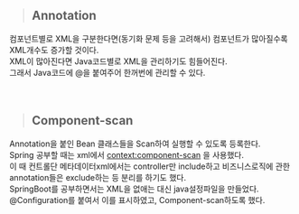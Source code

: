 > ## Annotation
컴포넌트별로 XML을 구분한다면(동기화 문제 등을 고려해서) 컴포넌트가 많아질수록 XML개수도 증가할 것이다.<br/>
XML이 많아진다면 Java코드별로 XML을 관리하기도 힘들어진다.<br/>
그래서 Java코드에 @을 붙여주어 한꺼번에 관리할 수 있다.<br/>
<br/><br/>

> ## Component-scan
Annotation을 붙인 Bean 클래스들을 Scan하여 실행할 수 있도록 등록한다.<br/>
Spring 공부할 때는 xml에서 <context:component-scan> 을 사용했다. <br/>
이 때 컨트롤단 메타데이터xml에서는 controller만 include하고 비즈니스로직에 관한 annotation들은 exclude하는 등 분리를 하기도 했다.<br/>
SpringBoot를 공부하면서는 XML을 없애는 대신 java설정파일을 만들었다. @Configuration를 붙여서 이를 표시하였고, Component-scan하도록 했다.<br/>

<br/><br/>
